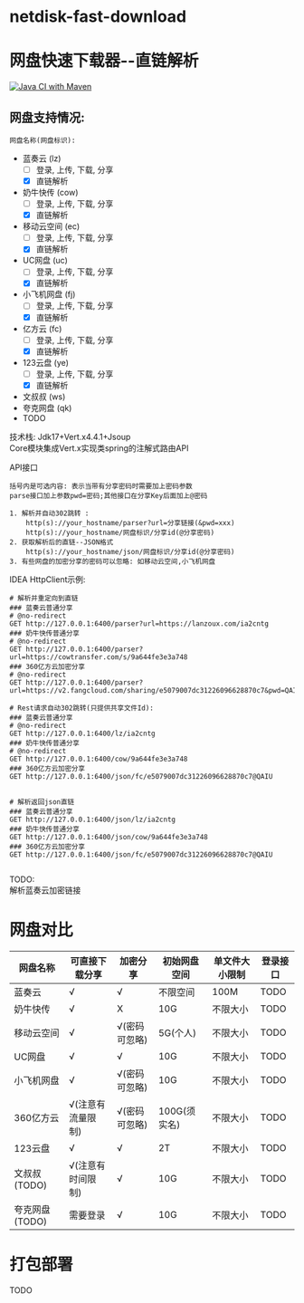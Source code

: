 # netdisk-fast-download
# 网盘快速下载器--直链解析
[![Java CI with Maven](https://github.com/qaiu/netdisk-fast-download/actions/workflows/maven.yml/badge.svg)](https://github.com/qaiu/netdisk-fast-download/actions/workflows/maven.yml)
## 网盘支持情况:  
` 网盘名称(网盘标识): ` 
- 蓝奏云 (lz)
    - [ ] 登录, 上传, 下载, 分享
    - [x] 直链解析
- 奶牛快传 (cow)
    - [ ] 登录, 上传, 下载, 分享
    - [x] 直链解析
- 移动云空间 (ec)
    - [ ] 登录, 上传, 下载, 分享
    - [x] 直链解析
- UC网盘 (uc)
  - [ ] 登录, 上传, 下载, 分享
  - [x] 直链解析
- 小飞机网盘 (fj)
  - [ ] 登录, 上传, 下载, 分享
  - [x] 直链解析
- 亿方云 (fc)
  - [ ] 登录, 上传, 下载, 分享
  - [x] 直链解析
- 123云盘 (ye)
  - [ ] 登录, 上传, 下载, 分享
  - [x] 直链解析
- 文叔叔 (ws)
- 夸克网盘 (qk)
- TODO

技术栈: 
Jdk17+Vert.x4.4.1+Jsoup  
Core模块集成Vert.x实现类spring的注解式路由API  

API接口
```
括号内是可选内容: 表示当带有分享密码时需要加上密码参数 
parse接口加上参数pwd=密码;其他接口在分享Key后面加上@密码

1. 解析并自动302跳转 : 
    http(s)://your_hostname/parser?url=分享链接(&pwd=xxx)
    http(s)://your_hostname/网盘标识/分享id(@分享密码)
2. 获取解析后的直链--JSON格式
    http(s)://your_hostname/json/网盘标识/分享id(@分享密码)
3. 有些网盘的加密分享的密码可以忽略: 如移动云空间,小飞机网盘
```


IDEA HttpClient示例:
```
# 解析并重定向到直链
### 蓝奏云普通分享
# @no-redirect
GET http://127.0.0.1:6400/parser?url=https://lanzoux.com/ia2cntg
### 奶牛快传普通分享
# @no-redirect
GET http://127.0.0.1:6400/parser?url=https://cowtransfer.com/s/9a644fe3e3a748
### 360亿方云加密分享
# @no-redirect
GET http://127.0.0.1:6400/parser?url=https://v2.fangcloud.com/sharing/e5079007dc31226096628870c7&pwd=QAIU

# Rest请求自动302跳转(只提供共享文件Id):
### 蓝奏云普通分享
# @no-redirect
GET http://127.0.0.1:6400/lz/ia2cntg
### 奶牛快传普通分享
# @no-redirect
GET http://127.0.0.1:6400/cow/9a644fe3e3a748
### 360亿方云加密分享
GET http://127.0.0.1:6400/json/fc/e5079007dc31226096628870c7@QAIU


# 解析返回json直链
### 蓝奏云普通分享
GET http://127.0.0.1:6400/json/lz/ia2cntg
### 奶牛快传普通分享
GET http://127.0.0.1:6400/json/cow/9a644fe3e3a748
### 360亿方云加密分享
GET http://127.0.0.1:6400/json/fc/e5079007dc31226096628870c7@QAIU


```

TODO:  
解析蓝奏云加密链接


# 网盘对比

| 网盘名称       | 可直接下载分享    | 加密分享     | 初始网盘空间    | 单文件大小限制 | 登录接口 |
|------------|------------|----------|-----------|---------|------|
| 蓝奏云        | √          | √        | 不限空间      | 100M    | TODO |
| 奶牛快传       | √          | X        | 10G       | 不限大小    | TODO |
| 移动云空间      | √          | √(密码可忽略) | 5G(个人)    | 不限大小    | TODO |
| UC网盘       | √          | √        | 10G       | 不限大小    | TODO |
| 小飞机网盘      | √          | √(密码可忽略) | 10G       | 不限大小    | TODO |
| 360亿方云     | √(注意有流量限制) | √(密码可忽略) | 100G(须实名) | 不限大小    | TODO |
| 123云盘      | √          | √        | 2T        | 不限大小    | TODO |
| 文叔叔(TODO)  | √(注意有时间限制) | √        | 10G       | 不限大小    | TODO |
| 夸克网盘(TODO) | 需要登录       | √        | 10G       | 不限大小    | TODO |

# 打包部署
TODO
